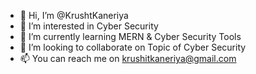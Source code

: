 - 👋 Hi, I’m @KrushtKaneriya
- 👀 I’m interested in Cyber Security
- 🌱 I’m currently learning MERN & Cyber Security Tools
- 💞️ I’m looking to collaborate on Topic of Cyber Security
- 📫 You can reach me on krushitkaneriya@gmail.com

<!---
KrushtKaneriya/KrushtKaneriya is a ✨ special ✨ repository because its `README.md` (this file) appears on your GitHub profile.
You can click the Preview link to take a look at your changes.
--->
